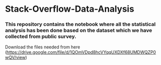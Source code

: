 # Stack-Overflow-Data-Analysis
### This repository contains the notebook where all the statistical analysis has been done based on the dataset which we have collected from public survey.

Download the files needed from here
(https://drive.google.com/file/d/1QOmVDpd8hcVYqqUXDXf68UMDWQZP0wQV/view)
